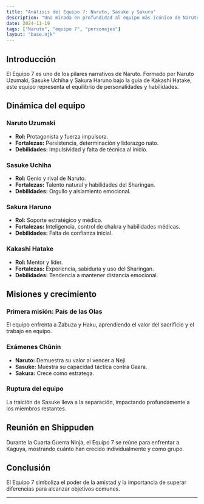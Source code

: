 ```yaml
---
title: "Análisis del Equipo 7: Naruto, Sasuke y Sakura"
description: "Una mirada en profundidad al equipo más icónico de Naruto y su evolución a lo largo de la serie."
date: 2024-11-19
tags: ["Naruto", "equipo 7", "personajes"]
layout: "base.njk"
---
```


## Introducción

El Equipo 7 es uno de los pilares narrativos de Naruto. Formado por Naruto Uzumaki, Sasuke Uchiha y Sakura Haruno bajo la guía de Kakashi Hatake, este equipo representa el equilibrio de personalidades y habilidades.

## Dinámica del equipo

### Naruto Uzumaki
- **Rol:** Protagonista y fuerza impulsora.
- **Fortalezas:** Persistencia, determinación y liderazgo nato.
- **Debilidades:** Impulsividad y falta de técnica al inicio.

### Sasuke Uchiha
- **Rol:** Genio y rival de Naruto.
- **Fortalezas:** Talento natural y habilidades del Sharingan.
- **Debilidades:** Orgullo y aislamiento emocional.

### Sakura Haruno
- **Rol:** Soporte estratégico y médico.
- **Fortalezas:** Inteligencia, control de chakra y habilidades médicas.
- **Debilidades:** Falta de confianza inicial.

### Kakashi Hatake
- **Rol:** Mentor y líder.
- **Fortalezas:** Experiencia, sabiduría y uso del Sharingan.
- **Debilidades:** Tendencia a mantener distancia emocional.

## Misiones y crecimiento

### Primera misión: País de las Olas
El equipo enfrenta a Zabuza y Haku, aprendiendo el valor del sacrificio y el trabajo en equipo.

### Exámenes Chūnin
- **Naruto:** Demuestra su valor al vencer a Neji.
- **Sasuke:** Muestra su capacidad táctica contra Gaara.
- **Sakura:** Crece como estratega.

### Ruptura del equipo
La traición de Sasuke lleva a la separación, impactando profundamente a los miembros restantes.

## Reunión en Shippuden

Durante la Cuarta Guerra Ninja, el Equipo 7 se reúne para enfrentar a Kaguya, mostrando cuánto han crecido individualmente y como grupo.

## Conclusión

El Equipo 7 simboliza el poder de la amistad y la importancia de superar diferencias para alcanzar objetivos comunes.

---


